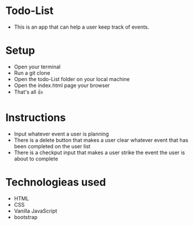 # Todo-List

* This is an app that can help a user keep track of events.

# Setup
* Open your terminal
* Run a git clone
* Open the todo-List folder on your local machine
* Open the index.html page your browser
* That's all 👍

# Instructions
* Input whatever event a user is planning
* There is a delete button that makes a user clear whatever event that has been completed on the user list
* There is a checkput input that makes a user strike the event the user is about to complete
 
# Technologieas used
* HTML
* CSS
* Vanilla JavaScript
* bootstrap
